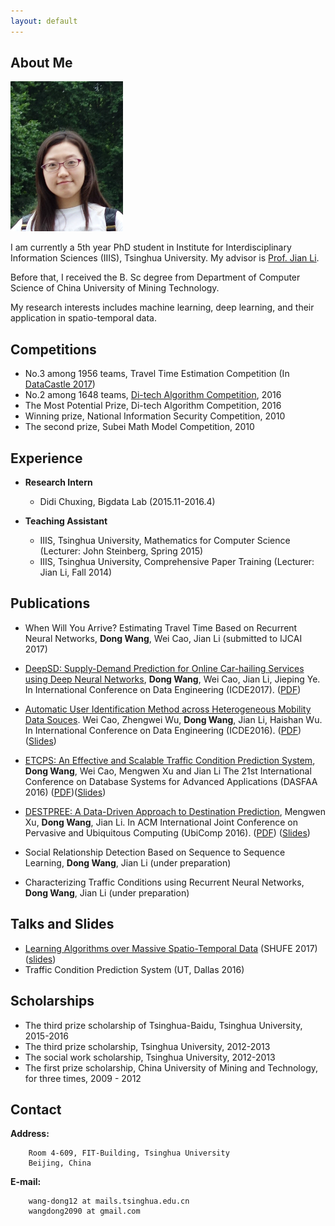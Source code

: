 ```yaml
---
layout: default
---
```


## About Me

<img class="profile-picture" src="dong.JPG">

I am currently a 5th year PhD student in Institute for Interdisciplinary Information Sciences (IIIS), Tsinghua University. My advisor is [Prof. Jian Li](http://iiis.tsinghua.edu.cn/~jianli/).

Before that, I received the B. Sc degree from Department of Computer Science of China University of Mining Technology.

My research interests includes machine learning, deep learning, and their application in spatio-temporal data.

## Competitions
* No.3 among 1956 teams, Travel Time Estimation Competition (In [DataCastle 2017](http://www.pkbigdata.com/common/cmpt/%E4%BA%A4%E9%80%9A%E7%BA%BF%E8%B7%AF%E9%80%9A%E8%BE%BE%E6%97%B6%E9%97%B4%E9%A2%84%E6%B5%8B_%E6%8E%92%E8%A1%8C%E6%A6%9C.html))
* No.2 among 1648 teams, [Di-tech Algorithm Competition](http://research.xiaojukeji.com/competition/main.action?competitionId=DiTech2016&&locale=en), 2016
* The Most Potential Prize, Di-tech Algorithm Competition, 2016
* Winning prize, National Information Security Competition, 2010
* The second prize, Subei Math Model Competition, 2010

## Experience
* **Research Intern**
	* Didi Chuxing, Bigdata Lab (2015.11-2016.4)

* **Teaching Assistant**
	* IIIS, Tsinghua University, Mathematics for Computer Science (Lecturer: John Steinberg, Spring 2015)
	* IIIS, Tsinghua University, Comprehensive Paper Training (Lecturer: Jian Li, Fall 2014)

## Publications
* When Will You Arrive? Estimating Travel Time Based on Recurrent Neural Networks, **Dong Wang**, Wei Cao, Jian Li (submitted to IJCAI 2017)

* [DeepSD: Supply-Demand Prediction for Online Car-hailing Services using Deep Neural Networks](http://iiis.tsinghua.edu.cn/~jianli/paper/ICDE17-deepsd.pdf), **Dong Wang**, Wei Cao, Jian Li, Jieping Ye. In International Conference on Data Engineering (ICDE2017). ([PDF](./DeepSD.pdf))

* [Automatic User Identification Method across Heterogeneous Mobility Data Souces]( http://ieeexplore.ieee.org/document/7498306/). Wei Cao, Zhengwei Wu, **Dong Wang**, Jian Li, Haishan Wu. In International Conference on Data Engineering (ICDE2016). ([PDF](./Automatic.pdf))([Slides](./oral.pdf))

* [ETCPS: An Effective and Scalable Traffic Condition Prediction System](https://link.springer.com/chapter/10.1007/978-3-319-32049-6_26), **Dong Wang**, Wei Cao, Mengwen Xu and Jian Li The 21st International Conference on Database Systems for Advanced Applications (DASFAA 2016) ([PDF](./ETCPS.pdf))([Slides](./ETCPS-slides.pdf))

* [DESTPREE: A Data-Driven Approach to Destination Prediction](http://dl.acm.org/citation.cfm?id=2971664), Mengwen Xu, **Dong Wang**, Jian Li. In ACM International Joint Conference on Pervasive and Ubiquitous Computing (UbiComp 2016). ([PDF](./DESTPRE.pdf)) ([Slides](./ubicomp.pdf))

* Social Relationship Detection Based on Sequence to Sequence Learning, **Dong Wang**, Jian Li (under preparation)

* Characterizing Traffic Conditions using Recurrent Neural Networks, **Dong Wang**, Jian Li (under preparation)

## Talks and Slides
* [Learning Algorithms over Massive Spatio-Temporal Data](http://mp.weixin.qq.com/s/vQpDhqDPK6kaVTEC2E0t8A) (SHUFE 2017) ([slides](./talk_slides_wangdong.pdf))
* Traffic Condition Prediction System (UT, Dallas 2016)

## Scholarships
* The third prize scholarship of Tsinghua-Baidu, Tsinghua University, 2015-2016
* The third prize scholarship, Tsinghua University, 2012-2013
* The social work scholarship, Tsinghua University, 2012-2013
* The first prize scholarship, China University of Mining and Technology, for three times, 2009 - 2012

## Contact
**Address:**

```
    Room 4-609, FIT-Building, Tsinghua University
    Beijing, China
```
    
**E-mail:**

```
    wang-dong12 at mails.tsinghua.edu.cn
    wangdong2090 at gmail.com
```


